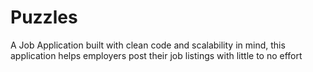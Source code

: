 # Puzzles
A Job Application built with clean code and scalability in mind, this application helps employers post their job listings with little to no effort
